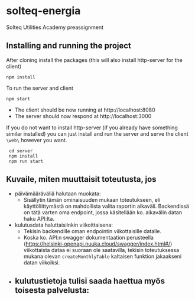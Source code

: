 # solteq-energia
Solteq Utilities Academy preassignment


## Installing and running the project

After cloning install the packages (this will also install http-server for the client)

``` 
npm install 
```

To run the server and client

``` 
npm start
```

- The client should be now running at http://localhost:8080
- The server should now respond at http://localhost:3000

If you do not want to install http-server (if you already have something similar installed)
you can just install and run the server and serve the client ```\web\``` however you want.

``` 
 cd server
 npm install
 npm run start
```

## Kuvaile, miten muuttaisit toteutusta, jos
- päivämääräväliä halutaan muokata:
    - Sisällytin tämän ominaisuuden mukaan toteutukseen, eli käyttöliittymästä on mahdollista valita raportin aikaväli.
Backendissä on tätä varten oma endpoint, jossa käsitellään ko. aikavälin datan haku API:lta.
- kulutusdata haluttaisiinkin viikoittaisena:
    - Tekisin backendille oman endpointin viikottaisille datalle.
    - Koska ko. API:n swagger dokumentaation perusteella (https://helsinki-openapi.nuuka.cloud/swagger/index.html#/) viikottaista dataa ei suoraan ole saatavilla, tekisin toteutuksessa mukana olevan ```createMonthlyTable``` kaltaisen funktion jakaakseni datan viikoiksi.
- kulutustietoja tulisi saada haettua myös toisesta palvelusta:
    - 
